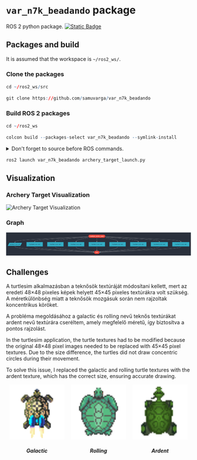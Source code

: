 # `var_n7k_beadando` package
ROS 2 python package.  [![Static Badge](https://img.shields.io/badge/ROS_2-Humble-34aec5)](https://docs.ros.org/en/humble/)
## Packages and build

It is assumed that the workspace is `~/ros2_ws/`.

### Clone the packages
``` r
cd ~/ros2_ws/src
```
``` r
git clone https://github.com/samuvarga/var_n7k_beadando
```

### Build ROS 2 packages
``` r
cd ~/ros2_ws
```
``` r
colcon build --packages-select var_n7k_beadando --symlink-install
```

<details>
<summary> Don't forget to source before ROS commands.</summary>

``` bash
source ~/ros2_ws/install/setup.bash
```
</details>

``` r
ros2 launch var_n7k_beadando archery_target_launch.py
```
## Visualization

### Archery Target Visualization

![Archery Target Visualization](img/ezgif.com-optimize.gif)

### Graph

![Graph](img/graph.png)

## Challenges

A turtlesim alkalmazásban a teknősök textúráját módosítani kellett, mert az eredeti 48×48 pixeles képek helyett 45×45 pixeles textúrákra volt szükség. A méretkülönbség miatt a teknősök mozgásuk során nem rajzoltak koncentrikus köröket.

A probléma megoldásához a galactic és rolling nevű teknős textúrákat ardent nevű textúrára cseréltem, amely megfelelő méretű, így biztosítva a pontos rajzolást.

In the turtlesim application, the turtle textures had to be modified because the original 48×48 pixel images needed to be replaced with 45×45 pixel textures. Due to the size difference, the turtles did not draw concentric circles during their movement.

To solve this issue, I replaced the galactic and rolling turtle textures with the ardent texture, which has the correct size, ensuring accurate drawing.

<div style="display: flex; justify-content: space-around;">
    <div style="text-align: center;">
        <img src="img/galactic.png" alt="Image 1" width="150" height="150"/>
        <h5>Galactic</h5>
    </div>
    <div style="text-align: center;">
        <img src="img/rolling.png" alt="Image 2" width="150" height="150"/>
        <h5>Rolling</h5>
    </div>
    <div style="text-align: center;">
        <img src="img/ardent.png" alt="Image 3" width="150" height="150"/>
        <h5>Ardent</h5>
    </div>
</div>